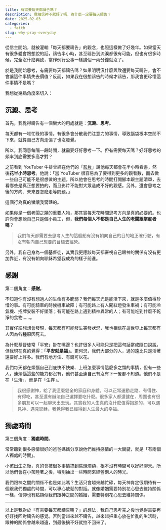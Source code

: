 ```yaml
---
title: 有需要每天都禱告嗎？
description: 我相信神不就好了嗎，為什麼一定要每天禱告？
date: 2025-02-03
categories:
  - faith
slug: why-pray-everyday
---
```


從信主開始，就被灌輸「每天都要禱告」的觀念，也照這樣做了好幾年。如果當天有很多體會跟想說的話，禱告半小時，甚至禱告到流淚都很有可能，但也有很多時候，完全沒什麼興致，當作例行公事一樣講個一兩分鐘就沒了。

於是我開始思考，有需要每天都禱告嗎？如果明明沒什麼興致還要每天禱告，會不會讓這件事情失去價值？反而，如果我在很想禱告的時候才禱告，那我會更珍惜這件事情不是嗎？

我想從幾點角度來切入：

## 沉澱、思考

首先，我覺得禱告有一個蠻大的用處就是：**沉澱、思考**。

每天都有一堆忙碌的事情，有很多會分散我們注意力的事情，導致腦袋根本空閒不下來，就算自己方向走偏了也沒發覺。

所以，我同意每隔一段時間，就需要好好思考一下。但有需要每天嗎？好好思考的頻率到底需要多高才對？

之前看到 YouTuber 牛排曾經在他們的「[影片](https://www.youtube.com/watch?v=YraTlLrBCrA&t=507s)」說他每天都會花半小時看書，然後**花半小時思考**。他說：「當 YouTuber 很容易為了要得到更多的觀看數，而去做一些自己可能不是很想做的主題。所以他會在思考的時間打開腳本跟主題清單，去看哪些是真正想要拍的，而且影片不能對大眾造成不好的觀感。另外，還會思考之後的方向、未來要怎麼走等問題。」

這個行為真的蠻讓我驚豔的。

如果你是一個老闆之類的重要人物，那其實每天花時間思考方向是真的必要的。也許你會想說自己只是個小員工，但，**我們每個人不都是自己人生的老闆跟掌舵者嗎**？

> 我們每天都需要去思考人生的這艘船有沒有朝向自己的目的地正確行駛，有沒有朝向自己想要的目標去經營。

另外，我自己身為一個基督徒，其實我更應該每天都審視自己跟神的關係有沒有更加靠近，有沒有朝向耶穌希望我成為的樣子前進。

## 感謝

第二個角度：**感謝**。

不知道你有沒有想過人的生命有多脆弱？我們每天光是能活下來，就是多麼值得珍惜的事。有可能騎車的時候機車故障；有可能路上有人闖紅燈發生車禍；有可能冷氣機、招牌安裝不好墜落；有可能在路上遇到精神異常的人；有可能吃到什麼不乾淨的食物......。

其實仔細想想會發現，每天都有可能發生突發狀況，我也相信在這世界上每天都有人因為各種原因死去。

為什麼基督徒常「平安」掛在嘴邊？也許很多人可能只是把這句話當成隨口說說，但我現在真的覺得：「**平安就是福**」。更何況，我們大部分的人，過的遠比只是活著還要好上許多。我們有地方住、有錢可以花。

我們每天都在煩惱自己到底快不快樂、上班怎麼事情這麼多之類的事情，但有一些人，連煩惱這些的能力都沒有，他們甚至連自己有沒有下一餐都不知道。他們不是在「生活」，而是在「生存」。

> 我很感謝神，給了我這麼健全的家庭和身體。可以正常運動走路、有得住、有得吃，甚至還有辦法自己選擇要吃什麼。很多家人都還健在，周圍也有很多朋友可以一起聊天出去玩。其實我的人生真的沒什麼值得抱怨的，可以遇見神、遇見耶穌，我覺得我已經得到人生最大的幸福。

## 獨處時間

第三個角度：**獨處時間**。

常常聽到很多感情很好的爸爸媽媽分享說他們維持感情的一大關鍵，就是「有兩個人獨處的時間」。

小孩出生之後，真的會被很多事情搞到焦頭爛額，根本沒有時間可以好好聊天。所以他們會在小孩睡著之後，特別抽出一些時間來經營兩人的時光。

我們跟神之間的關係不也是如此嗎？生活只會越來越忙碌，每天神肯定很期待有一個跟我們獨處的時間，可以專心放鬆的對話。就像婚姻需要特別花心思去維持關係一樣，信仰也有點類似我們跟神之間的婚姻，需要特別花心思去維持關係。

---

以上是我對於「有需要每天都禱告嗎？」的想法，我自己思考完之後也覺得需要再好好找回對禱告的感覺。否則當越來越不禱告，越來越把重心放在忙亂的生活時，跟神的關係會越來越遠，到最後搞不好就拉不回來了。
